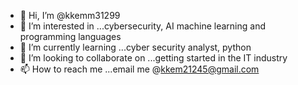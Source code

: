 - 👋 Hi, I’m @kkemm31299
- 👀 I’m interested in ...cybersecurity, AI machine learning and programming languages 
- 🌱 I’m currently learning ...cyber security analyst, python
- 💞️ I’m looking to collaborate on ...getting started in the IT industry
- 📫 How to reach me ...email me @kkem21245@gmail.com 

<!---
kkemm31299/kkemm31299 is a ✨ special ✨ repository because its `README.md` (this file) appears on your GitHub profile.
You can click the Preview link to take a look at your changes.
--->
